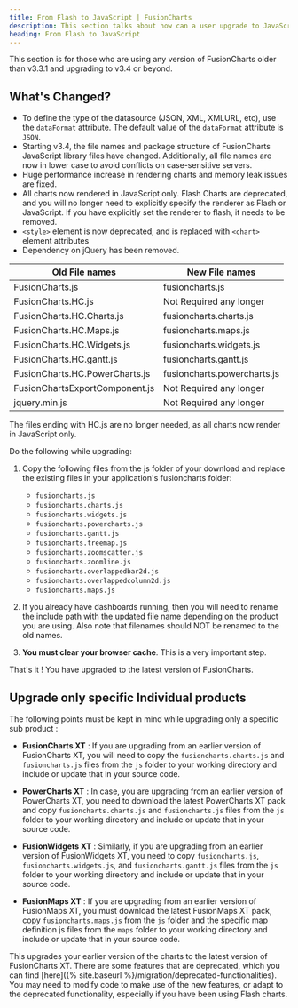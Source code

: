 ```yaml
---
title: From Flash to JavaScript | FusionCharts
description: This section talks about how can a user upgrade to JavaScript version from the flash version.
heading: From Flash to JavaScript
---
```


This section is for those who are using any version of FusionCharts older than v3.3.1 and upgrading to v3.4 or beyond.

## What's Changed?

* To define the type of the datasource (JSON, XML, XMLURL, etc), use the `dataFormat` attribute. The default value of the `dataFormat` attribute is `JSON`.
* Starting v3.4, the file names and package structure of FusionCharts JavaScript library files have changed. Additionally, all file names are now in lower case to avoid conflicts on case-sensitive servers.
* Huge performance increase in rendering charts and memory leak issues are fixed.
* All charts now rendered in JavaScript only. Flash Charts are deprecated, and you will no longer need to explicitly specify the renderer as Flash or JavaScript. If you have explicitly set the renderer to flash, it needs to be removed.
* `<style>` element is now deprecated, and is replaced with `<chart>` element attributes
* Dependency on jQuery has been removed.

Old File names| New File names
------|-------
FusionCharts.js | fusioncharts.js
FusionCharts.HC.js | Not Required any longer
FusionCharts.HC.Charts.js | fusioncharts.charts.js
FusionCharts.HC.Maps.js | fusioncharts.maps.js
FusionCharts.HC.Widgets.js | fusioncharts.widgets.js
FusionCharts.HC.gantt.js| fusioncharts.gantt.js
FusionCharts.HC.PowerCharts.js | fusioncharts.powercharts.js
FusionChartsExportComponent.js |Not Required any longer
jquery.min.js|Not Required any longer

The files ending with HC.js are no longer needed, as all charts now render in JavaScript only.

Do the following while upgrading:

1. Copy the following files from the js folder of your download and replace the existing files in your application's fusioncharts folder:

     * `fusioncharts.js`
     * `fusioncharts.charts.js`
     * `fusioncharts.widgets.js`
     * `fusioncharts.powercharts.js`
     * `fusioncharts.gantt.js`
     * `fusioncharts.treemap.js`
     * `fusioncharts.zoomscatter.js`
     * `fusioncharts.zoomline.js`
     * `fusioncharts.overlappedbar2d.js`
     * `fusioncharts.overlappedcolumn2d.js`
     * `fusioncharts.maps.js`

2. If you already have dashboards running, then you will need to rename the include path with the updated file name depending on the product you are using. Also note that filenames should NOT be renamed to the old names.

3. __You must clear your browser cache__. This is a very important step.

That's it ! You have upgraded to the latest version of FusionCharts.

## Upgrade only specific Individual products

The following points must be kept in mind while upgrading only a specific sub product :

  * __FusionCharts XT__ : If you are upgrading from an earlier version of FusionCharts XT, you will need to copy the `fusioncharts.charts.js` and `fusioncharts.js` files from the `js` folder to your working directory and include or update that in your source code.

  * __PowerCharts XT__ : In case, you are upgrading from an earlier version of PowerCharts XT, you need to download the latest PowerCharts XT pack and copy `fusioncharts.charts.js` and `fusioncharts.js` files from the `js` folder to your working directory and include or update that in your source code.

  * __FusionWidgets XT__ : Similarly, if you are upgrading from an earlier version of FusionWidgets XT, you need to copy `fusioncharts.js`, `fusioncharts.widgets.js`, and `fusioncharts.gantt.js` files from the `js` folder to your working directory and include or update that in your source code.

  * __FusionMaps XT__ : If you are upgrading from an earlier version of FusionMaps XT, you must download the latest FusionMaps XT pack, copy `fusioncharts.maps.js` from the `js` folder and the specific map definition js files from the `maps` folder to your working directory and include or update that in your source code.

This upgrades your earlier version of the charts to the latest version of FusionCharts XT. There are some features that are deprecated, which you can find [here]({% site.baseurl %}/migration/deprecated-functionalities). You may need to modify code to make use of the new features, or adapt to the deprecated functionality, especially if you have been using Flash charts.
